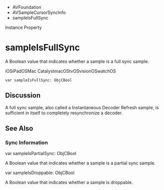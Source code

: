 

- AVFoundation
- AVSampleCursorSyncInfo
-  sampleIsFullSync 

Instance Property

# sampleIsFullSync

A Boolean value that indicates whether a sample is a full sync sample.

iOSiPadOSMac CatalystmacOStvOSvisionOSwatchOS

``` source
var sampleIsFullSync: ObjCBool
```

## Discussion

A full sync sample, also called a Instantaneous Decoder Refresh sample, is sufficient in itself to completely resynchronize a decoder.

## See Also

### Sync Information

var sampleIsPartialSync: ObjCBool

A Boolean value that indicates whether a sample is a partial sync sample.

var sampleIsDroppable: ObjCBool

A Boolean value that indicates whether a sample is droppable.

